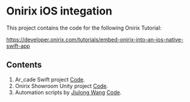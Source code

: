 # Onirix iOS integation

This project contains the code for the following Onirix Tutorial:

https://developer.onirix.com/tutorials/embed-onirix-into-an-ios-native-swift-app

## Contents 

1. Ar_cade Swift project [Code](https://github.com/onirix-com/onirix-examples/tree/master/onirix-ios-integration/ios-ar_cade).
2. Onirix Showroom Unity project [Code](https://github.com/onirix-com/onirix-examples/tree/master/onirix-ios-integration/onirix-showroom).
2. Automation scripts by [Jiulong Wang](https://github.com/jiulongw/swift-unity) [Code](https://github.com/onirix-com/onirix-examples/tree/master/onirix-ios-integration/automation-scripts).
